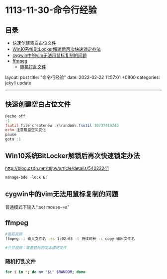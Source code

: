 # 1113-11-30-命令行经验

## 目录

-   [快速创建空白占位文件](#快速创建空白占位文件)
-   [Win10系统BitLocker解锁后再次快速锁定办法](#Win10系统BitLocker解锁后再次快速锁定办法)
-   [cygwin中的vim无法用鼠标复制的问题](#cygwin中的vim无法用鼠标复制的问题)
-   [ffmpeg](#ffmpeg)
    -   [随机打乱文件](#随机打乱文件)

layout: post
title:  "命令行经验"
date:   2022-02-22 11:57:01 +0800
categories: jekyll update

***

## 快速创建空白占位文件

```powershell
@echo off
:1
fsutil file createnew .\%random%.fsutil 10737418240
echo 注意磁盘空间变化
pause
goto :1
```

## Win10系统BitLocker解锁后再次快速锁定办法

<http://blog.csdn.net/ttljtw/article/details/54022241>

```powershell
manage-bde -lock E:
```

## cygwin中的vim无法用鼠标复制的问题

普通模式下输入“:set mouse-=a”

## ffmpeg

```bash
#裁剪视频
ffmpeg -i 输入文件名 -ss 1:02:03 -t 持续时长 -c copy 输出文件名

#合并视频：需要额外的文本描述文件

```

### 随机打乱文件

```bash
for i in *; do mv "$i" $RANDOM; done
```
